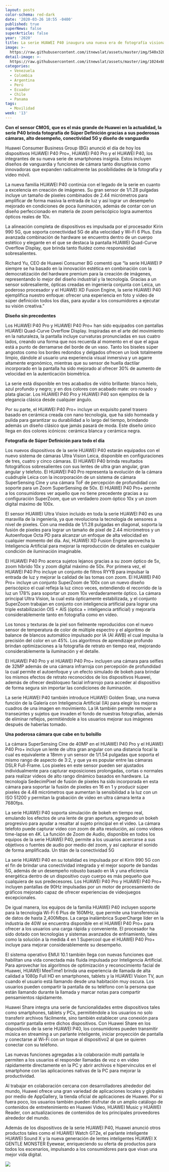 ```yaml
---
layout: posts
color-schema: red-dark
date: '2020-03-26 10:55 -0400'
published: true
superNews: false
superArticle: false
year: '2020'
title: La serie HUAWEI P40 inaugura una nueva era de fotografía visionaria
image: >-
  https://raw.githubusercontent.com/itnewslat/assets/master/img/540x320/Huawei-Serie-P40-p.jpg
detail-image: >-
  https://raw.githubusercontent.com/itnewslat/assets/master/img/1024x680/Huawei-Serie-P40-g.jpg
categories:
  - Venezuela
  - Colombia
  - Argentina
  - Perú
  - Ecuador
  - Chile
  - Panama
tags:
  - Movilidad
week: '13'
---
```

**Con el sensor CMOS, que es el más grande de Huawei en la actualidad, la serie P40 brinda fotografía de Súper Definición gracias a sus poderosas cámaras, alto desempeño, conectividad 5G y diseño de vanguardia**

Huawei Consumer Business Group (BG) anunció el día de hoy los dispositivos HUAWEI P40 Pro+, HUAWEI P40 Pro y el HUAWEI P40, los integrantes de su nueva serie de smartphones insignia. Estos incluyen diseños de vanguardia y funciones de cámara tanto disruptivas como innovadoras que expanden radicalmente las posibilidades de la fotografía y video móvil.

La nueva familia HUAWEI P40 continúa con el legado de la serie en cuanto a excelencia en creación de imágenes. Su gran sensor de 1/1.28 pulgadas incluye un tamaño de pixeles combinados de 2.44 micrómetros para amplificar de forma masiva la entrada de luz y así lograr un desempeño mejorado en condiciones de poca iluminación, además de contar con un diseño perfeccionado en materia de zoom periscópico logra aumentos ópticos reales de 10x. 

La alineación completa de dispositivos es impulsada por el procesador Kirin 990 5G, que soporta conectividad 5G de alta velocidad y Wi-Fi 6 Plus. Esta avanzada combinación de hardware se encuentra dentro de un cuerpo estético y elegante en el que se destaca la pantalla HUAWEI Quad-Curve Overflow Display, que brinda tanto fluidez como responsividad sobresalientes. 

Richard Yu, CEO de Huawei Consumer BG comentó que “la serie HUAWEI P siempre se ha basado en la innovación estética en combinación con la democratización del hardware premium para la creación de imágenes, representando lo mejor del diseño industrial y la tecnología. Gracias a un sensor sobresaliente, ópticas creadas en ingeniería conjunta con Leica, un poderoso procesador y el HUAWEI XD Fusion Engine, la serie HUAWEI P40 ejemplifica nuestro enfoque: ofrecer una experiencia en foto y video de súper definición todos los días, para ayudar a los consumidores a ejecutar su visión creativa.”

**Diseño sin precedentes**

Los HUAWEI P40 Pro y HUAWEI P40 Pro+ han sido equipados con pantallas HUAWEI Quad-Curve Overflow Display. Inspiradas en el arte del movimiento en la naturaleza, la pantalla incluye curvaturas pronunciadas en sus cuatro lados, creando una forma que nos recuerda al momento en el que el agua está a punto de derramarse del borde de un vaso. Tanto los biseles súper angostos como los bordes redondos y delgados ofrecen un look totalmente limpio, dándole al usuario una experiencia visual inmersiva y un agarre altamente ergonómico, mientras que su sensor de huella dactilar incorporado en la pantalla ha sido mejorado al ofrecer 30% de aumento de velocidad en la autenticación biométrica.

La serie está disponible en tres acabados de vidrio brillante: blanco hielo, azul profundo y negro; y en dos colores con acabado mate: oro rosado y plata glaciar. Los HUAWEI P40 Pro y HUAWEI P40 son ejemplos de la elegancia clásica desde cualquier ángulo. 

Por su parte, el HUAWEI P40 Pro+ incluye un exquisito panel trasero basado en cerámica creada con nano tecnología, que ha sido horneada y pulida para garantizar su durabilidad a lo largo del tiempo, brindando además un diseño clásico que jamás pasará de moda. Este diseño único llega en dos colores icónicos: cerámica blanca y cerámica negra.

**Fotografía de Súper Definición para todo el día**

Los nuevos dispositivos de la serie HUAWEI P40 estarán equipados con el nuevo sistema de cámaras Ultra Vision Leica, disponible en configuraciones de tres, cuatro y cinco cámaras. El HUAWEI P40 brinda resultados fotográficos sobresalientes con sus lentes de ultra gran angular, gran angular y telefoto. El HUAWEI P40 Pro representa la evolución de la cámara cuádruple Leica con la incorporación de un sistema de cámara SuperSensing Cine y una cámara ToF de percepción de profundidad con soporte para un Zoom SuperSensing de 50x. El HUAWEI P40 Pro+ permite a los consumidores ver aquello que no tiene precedente gracias a su configuración SuperZoom, que un verdadero zoom óptico 10x y un zoom digital máximo de 100x.

El sensor HUAWEI Ultra Vision incluido en toda la serie HUAWEI P40 es una maravilla de la ingeniería, ya que revoluciona la tecnología de sensores a nivel de pixeles. Con una medida de 1/1.28 pulgadas en diagonal, soporta la fusión de pixeles para lograr un tamaño de pixel de 2.44 micrómetros y un Autoenfoque Octa PD para alcanzar un enfoque de alta velocidad en cualquier momento del día. Así, HUAWEI XD Fusion Engine aprovecha la Inteligencia Artificial para mejorar la reproducción de detalles en cualquier condición de iluminación imaginable. 

El HUAWEI P40 Pro acerca sujetos lejanos gracias a su zoom óptico de 5x, zoom híbrido 10x y zoom digital máximo de 50x. Por primera vez, el HUAWEI P40 Pro incluye un conjunto de filtros RYYB para impulsar la entrada de luz y mejorar la calidad de las tomas con zoom. El HUAWEI P40 Pro+ incluye un conjunto SuperZoom de 100x con un nuevo diseño periscópico el cual refleja la luz cinco veces, extendiendo el recorrido de la luz un 178% para soportar un zoom 10x verdaderamente óptico. La cámara principal Ultra Vision, la cual esta ópticamente estabilizada, y el conjunto SuperZoom trabajan en conjunto con inteligencia artificial para lograr una triple estabilización OIS + AIS (óptica + inteligencia artificial) y mejorarla considerablemente tanto en fotografía como en video.

Los tonos y texturas de la piel son fielmente reproducidos con el nuevo sensor de temperatura de color de múltiple espectro y el algoritmo de balance de blancos automático impulsado por IA (AI AWB) el cual impulsa la precisión del color en un 45%. Los algoritmos de aprendizaje profundo brindan optimizaciones a la fotografía de retrato en tiempo real, mejorando considerablemente la iluminación y el detalle. 

El HUAWEI P40 Pro y el HUAWEI P40 Pro+ incluyen una cámara para selfies de 32MP además de una cámara infrarroja con percepción de profundidad la cual permite el autoenfoque y un efecto simulado de bokeh para brindar los mismos efectos de retrato reconocidos de los dispositivos Huawei, además de ofrecer desbloqueo facial infrarrojo para acceder al dispositivo de forma segura sin importar las condiciones de iluminación. 

La serie HUAWEI P40 también introduce HUAWEI Golden Snap, una nueva función de la Galería con Inteligencia Artificial (IA) para elegir los mejores cuadros de una imagen en movimiento. La IA también permite remover a transeúntes y sujetos que invaden el fondo de nuestras fotografías, además de eliminar reflejos, permitiéndole a los usuarios mejorar sus imágenes después de haberlas tomado. 

**Una poderosa cámara que cabe en tu bolsillo**

La cámara SuperSensing Cine de 40MP en el HUAWEI P40 Pro y el HUAWEI P40 Pro+ incluye un lente de ultra gran angular con una distancia focal la cual es equivalente a 18mm y un sensor de 1/1.54 pulgadas que soporta el mismo rango de aspecto de 3:2, y que ya es popular entre las cámaras DSLR Full-Frame. Los pixeles en este sensor pueden ser ajustados individualmente para capturar exposiciones prolongadas, cortas o normales para realizar videos de alto rango dinámico basados en hardware. La tecnología SedecimPixel de fusión de pixeles ha sido incorporada en esta cámara para soportar la fusión de pixeles en 16 en 1 y producir súper pixeles de 4.48 micrómetros que aumentan la sensibilidad a la luz con un ISO 51200 y permitan la grabación de video en ultra cámara lenta a 7680fps. 

La serie HUAWEI P40 soporta simulación de bokeh en tiempo real, emulando los efectos de una lente de gran apertura, agregando un bokeh progresivo para ayudar a resaltar al sujeto principal en el video. La cámara telefoto puede capturar video con zoom de alta resolución, así como videos time-lapse en 4K. La función de Zoom de Audio, disponible en todos los equipos de la serie HUAWEI P40, permite a los usuarios acercarse a sus objetivos o fuentes de audio por medio del zoom, y así capturar el sonido de forma amplificada. 
Un titán de la conectividad 5G

La serie HUAWEI P40 en su totalidad es impulsada por el Kirin 990 5G con el fin de brindar una conectividad integrada y el mejor soporte de bandas 5G, además de un desempeño robusto basado en IA y una eficiencia energética dentro de un dispositivo cuyo cuerpo es más pequeño que cualquiera de sus predecesores. Los HUAWEI P40 Pro y HUAWEI P40 Pro+ incluyen pantallas de 90Hz impulsadas por un motor de procesamiento de gráficos mejorado capaz de ofrecer experiencias de videojuegos excepcionales. 

De igual manera, los equipos de la familia HUAWEI P40 incluyen soporte para la tecnología Wi-Fi 6 Plus de 160MHz, que permite una transferencia de datos de hasta 2,400Mbps. La carga inalámbrica SuperCharge líder en la industria de 40W se encuentra disponible en el HUAWEI P40 Pro+ para ofrecer a los usuarios una carga rápida y conveniente. El procesador ha sido dotado con tecnologías y sistemas avanzados de enfriamiento, tales como la solución a la medida 4 en 1 Supercool que el HUAWEI P40 Pro+ incluye para mejorar considerablemente su desempeño. 

El sistema operativo EMUI 10.1 también llega con nuevas funciones que habilitan una vida conectada más fluida impulsada por Inteligencia Artificial. Para aprovechar los algoritmos de optimización y reconocimiento facial de Huawei, HUAWEI MeeTime1 brinda una experiencia de llamada de alta calidad a 1080p Full HD en smartphones, tablets y la HUAWEI Vision TV, aun cuando el usuario está llamando desde una habitación muy oscura. Los usuarios pueden compartir la pantalla de su teléfono con la persona que están llamando durante la llamada y marcar notas para compartir pensamientos rápidamente.

Huawei Share integra una serie de funcionalidades entre dispositivos tales como smartphones, tablets y PCs, permitiéndole a los usuarios no solo transferir archivos fácilmente, sino también establecer una conexión para compartir pantalla entre dichos dispositivos. Con Huawei Share en los dispositivos de la serie HUAWEI P40, los consumidores pueden transmitir música en streaming a un parlante inteligente, iniciar proyección de pantalla y conectarse al Wi-Fi con un toque al dispositivo2 al que se quieren conectar con su teléfono.

Las nuevas funciones agregadas a la colaboración multi pantalla le permiten a los usuarios el responder llamadas de voz o en video rápidamente directamente en la PC y abrir archivos e hipervínculos en el smartphone con las aplicaciones nativas de la PC para mejorar la productividad.

Al trabajar en colaboración cercana con desarrolladores alrededor del mundo, Huawei ofrece una gran variedad de aplicaciones locales y globales por medio de AppGallery, la tienda oficial de aplicaciones de Huawei. Por si fuera poco, los usuarios también pueden disfrutar de un amplio catálogo de contenidos de entretenimiento en Huawei Video, HUAWEI Music y HUAWEI Reader, con actualizaciones de contenidos de los principales proveedores alrededor del mundo. 

Además de los dispositivos de la serie HUAWEI P40, Huawei anunció otros productos tales como el HUAWEI Watch GT2e, el parlante inteligente HUAWEI Sound X y la nueva generación de lentes inteligentes HUAWEI X GENTLE MONSTER Eyewear, enriqueciendo su oferta de productos para todos los escenarios, impulsando a los consumidores para que vivan una mejor vida digital. 

<img src="https://tracker.metricool.com/c3po.jpg?hash=56f88a41e39ab42c063cc51676587a04"/>